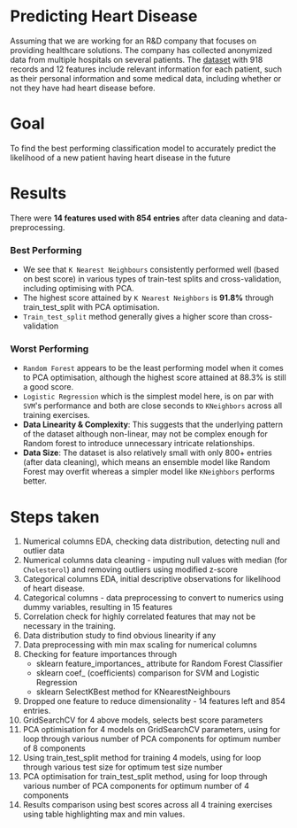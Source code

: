 # Predicting Heart Disease

Assuming that we are working for an R&D company that focuses on providing healthcare solutions. The company has collected anonymized data from multiple hospitals on several patients. The [dataset](https://www.kaggle.com/datasets/fedesoriano/heart-failure-prediction) with 918 records and 12 features include relevant information for each patient, such as their personal information and some medical data, including whether or not they have had heart disease before.

# Goal
To find the best performing classification model to accurately predict the likelihood of a new patient having heart disease in the future 

# Results
There were **14 features used with 854 entries** after data cleaning and data-preprocessing.

### Best Performing
- We see that `K Nearest Neighbours` consistently performed well (based on best score) in various types of train-test splits and cross-validation, including optimising with PCA.
- The highest score attained by `K Nearest Neighbors` is **91.8%** through train_test_split with PCA optimisation.
- `Train_test_split` method generally gives a higher score than cross-validation

### Worst Performing
- `Random Forest` appears to be the least performing model when it comes to PCA optimisation, although the highest score attained at 88.3% is still a good score.
- `Logistic Regression` which is the simplest model here, is on par with `SVM`'s performance and both are close seconds to `KNeighbors` across all training exercises.
- **Data Linearity & Complexity**: This suggests that the underlying pattern of the dataset although non-linear, may not be complex enough for Random forest to introduce unnecessary intricate relationships.
- **Data Size**: The dataset is also relatively small with only 800+ entries (after data cleaning), which means an ensemble model like Random Forest may overfit whereas a simpler model like `KNeighbors` performs better. 

# Steps taken
1) Numerical columns EDA, checking data distribution, detecting null and outlier data
2) Numerical columns data cleaning - imputing null values with median (for `Cholesterol`) and removing outliers using modified z-score
3) Categorical columns EDA, initial descriptive observations for likelihood of heart disease.
4) Categorical columns - data preprocessing to convert to numerics using dummy variables, resulting in 15 features
5) Correlation check for highly correlated features that may not be necessary in the training.
6) Data distribution study to find obvious linearity if any
7) Data preprocessing with min max scaling for numerical columns
8) Checking for feature importances through
   - sklearn feature_importances_ attribute for Random Forest Classifier
   - sklearn coef_ (coefficients) comparison for SVM and Logistic Regression
   - sklearn SelectKBest method for KNearestNeighbours
9) Dropped one feature to reduce dimensionality - 14 features left and 854 entries.
7) GridSearchCV for 4 above models, selects best score parameters
8) PCA optimisation for 4 models on GridSearchCV parameters, using for loop through various number of PCA components for optimum number of 8 components
9) Using train_test_split method for training 4 models, using for loop through various test size for optimum test size number
10) PCA optimisation for train_test_split method, using for loop through various number of PCA components for optimum number of 4 components
11) Results comparison using best scores across all 4 training exercises using table highlighting max and min values.
